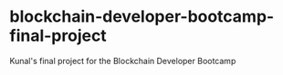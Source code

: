 # blockchain-developer-bootcamp-final-project
Kunal's final project for the Blockchain Developer Bootcamp
